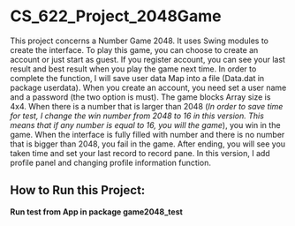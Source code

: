 #  CS_622_Project_2048Game



This project concerns a Number Game 2048. It uses Swing modules to create the interface. To play this
game, you can choose to create an account or just start as guest. If you register account, you can see your last result and best result when you play
the game next time. In order to complete the function, I will save user data Map into a file (Data.dat in package userdata).
When you create an account, you need set a user name and a password (the two option is must). The game blocks Array size is 4x4. When there is a number that is larger than 2048 (*In order to save time for test, I change the win number from 2048 to 16 in this
version. This means that if any number is equal to 16, you will the game*), you win in the game. When the interface is fully filled with number and there is no number that is bigger than 2048, you fail in the game. After ending, you will see you taken time and set your last record to record pane.  In this version, I add profile panel and changing profile information function.

## How to Run this Project:

**Run test from App in package game2048_test**

